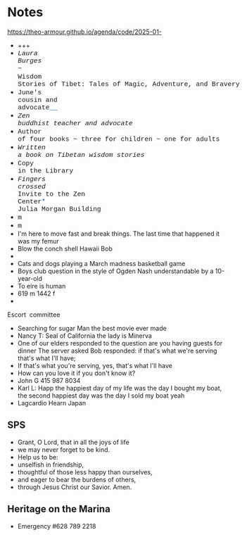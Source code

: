 # Notes

<a href="https://theo-armour.github.io/agenda/code/2025-01-11/#README.md">https://theo-armour.github.io/agenda/code/2025-01-</a>

* +++<div style="background-color: rgb(255, 255, 255); font-family: Consolas, &quot;Courier New&quot;, monospace; font-size: 15px; line-height: 20px; white-space: pre;">
* <em style="font-family: Consolas, &quot;Courier New&quot;, monospace; font-size: 15px; white-space: pre;">Laura Burges<span style="color: #0451a5;"></span></em><span style="background-color: rgb(255, 255, 255); font-family: Consolas, &quot;Courier New&quot;, monospace; font-size: 15px; white-space: pre;"> ~ </span><span style="background-color: rgb(255, 255, 255); font-family: Consolas, &quot;Courier New&quot;, monospace; font-size: 15px; white-space: pre;">Wisdom Stories of Tibet: Tales of Magic, Adventure, and Bravery</span>
* <span style="background-color: rgb(255, 255, 255); font-family: Consolas, &quot;Courier New&quot;, monospace; font-size: 15px; white-space: pre;">June's cousin and advocate</span><span style="font-family: Consolas, &quot;Courier New&quot;, monospace; font-size: 15px; white-space: pre; color: rgb(4, 81, 165);">__</span><em style="font-family: Consolas, &quot;Courier New&quot;, monospace; font-size: 15px; white-space: pre;"> </em>
* <em style="font-family: Consolas, &quot;Courier New&quot;, monospace; font-size: 15px; white-space: pre;">Zen buddhist teacher and advocate</em>
* <span style="background-color: rgb(255, 255, 255); font-family: Consolas, &quot;Courier New&quot;, monospace; font-size: 15px; white-space: pre;">Author of four books ~ three for children ~ one for adults</span>
* <em style="font-family: Consolas, &quot;Courier New&quot;, monospace; font-size: 15px; white-space: pre;">Written a book on Tibetan wisdom stories</em>
* <span style="background-color: rgb(255, 255, 255); font-family: Consolas, &quot;Courier New&quot;, monospace; font-size: 15px; white-space: pre;">Copy in the Library</span>
* <em style="font-family: Consolas, &quot;Courier New&quot;, monospace; font-size: 15px; white-space: pre;">Fingers crossed<span style="color: #0451a5;"></span></em><span style="background-color: rgb(255, 255, 255); font-family: Consolas, &quot;Courier New&quot;, monospace; font-size: 15px; white-space: pre;"> Invite to the Zen Center</span><span style="font-family: Consolas, &quot;Courier New&quot;, monospace; font-size: 15px; white-space: pre; color: rgb(4, 81, 165);">*</span><span style="background-color: rgb(255, 255, 255); font-family: Consolas, &quot;Courier New&quot;, monospace; font-size: 15px; white-space: pre;"> Julia Morgan Building</span>
* <span style="background-color: rgb(255, 255, 255); font-family: Consolas, &quot;Courier New&quot;, monospace; font-size: 15px; white-space: pre;">m</span>
* <span style="background-color: rgb(255, 255, 255); font-family: Consolas, &quot;Courier New&quot;, monospace; font-size: 15px; white-space: pre;">m</span>
* I'm here to move fast and break things. The last time that happened it was my femur
* Blow the conch shell Hawaii Bob&nbsp;
* 
* Cats and dogs playing a March madness basketball game&nbsp;
* Boys club question in the style of Ogden Nash understandable by a 10-year-old
* To eire is human
* 619 m 1442 f
* 

Escort&nbsp; committee

* Searching for sugar Man the best movie ever made
* Nancy T: Seal of California the lady is Minerva&nbsp;
* One of our elders responded to the question are you having guests for dinner The server asked Bob responded: if that's what we're serving that's what I'll have; 
* If that's what you're serving, yes, that's what I'll have
* How can you love it if you don't know it?
* John G 415 987 8034
* Karl L: Happ the happiest day of my life was the day I bought my boat, the second happiest day was the day I sold my boat yeah&nbsp;
* Lagcardio Hearn Japan

## SPS

* Grant, O Lord, that in all the joys of life
* we may never forget to be kind.
* Help us to be:
* unselfish in friendship,
* thoughtful of those less happy than ourselves,
* and eager to bear the burdens of others,
* through Jesus Christ our Savior. Amen.

## Heritage on the Marina

* Emergency #628 789 2218